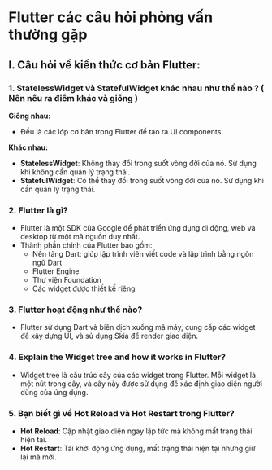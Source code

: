# Flutter các câu hỏi phỏng vấn thường gặp

## I. Câu hỏi về kiến thức cơ bản Flutter:

### 1. StatelessWidget và StatefulWidget khác nhau như thế nào ? ( Nên nêu ra điểm khác và giống )

**Giống nhau:**

- Đều là các lớp cơ bản trong Flutter để tạo ra UI components.

**Khác nhau:**

- **StatelessWidget**: Không thay đổi trong suốt vòng đời của nó. Sử dụng khi không cần quản lý trạng thái.
- **StatefulWidget**: Có thể thay đổi trong suốt vòng đời của nó. Sử dụng khi cần quản lý trạng thái.

### 2. Flutter là gì?

- Flutter là một SDK của Google để phát triển ứng dụng di động, web và desktop từ một mã nguồn duy nhất.
- Thành phần chính của Flutter bao gồm:
  - Nền tảng Dart: giúp lập trình viên viết code và lập trình bằng ngôn ngữ Dart
  - Flutter Engine
  - Thư viện Foundation
  - Các widget được thiết kế riêng

### 3. Flutter hoạt động như thế nào?

- Flutter sử dụng Dart và biên dịch xuống mã máy, cung cấp các widget để xây dựng UI, và sử dụng Skia để render giao diện.

### 4. Explain the Widget tree and how it works in Flutter?

- Widget tree là cấu trúc cây của các widget trong Flutter. Mỗi widget là một nút trong cây, và cây này được sử dụng để xác định giao diện người dùng của ứng dụng.

### 5. Bạn biết gì về Hot Reload và Hot Restart trong Flutter?

- **Hot Reload**: Cập nhật giao diện ngay lập tức mà không mất trạng thái hiện tại.
- **Hot Restart**: Tái khởi động ứng dụng, mất trạng thái hiện tại nhưng giữ lại mã mới.
